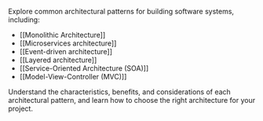 Explore common architectural patterns for building software systems, including:

- [[Monolithic Architecture]]
- [[Microservices architecture]]
- [[Event-driven architecture]]
- [[Layered architecture]]
- [[Service-Oriented Architecture (SOA)]]
- [[Model-View-Controller (MVC)]]

Understand the characteristics, benefits, and considerations of each architectural pattern, and learn how to choose the right architecture for your project.